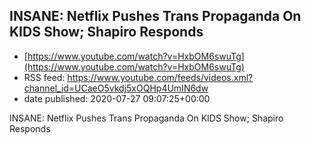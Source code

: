 ## INSANE: Netflix Pushes Trans Propaganda On KIDS Show; Shapiro Responds
 - [https://www.youtube.com/watch?v=HxbOM6swuTg](https://www.youtube.com/watch?v=HxbOM6swuTg)
 - RSS feed: https://www.youtube.com/feeds/videos.xml?channel_id=UCaeO5vkdj5xOQHp4UmIN6dw
 - date published: 2020-07-27 09:07:25+00:00

INSANE: Netflix Pushes Trans Propaganda On KIDS Show; Shapiro Responds


